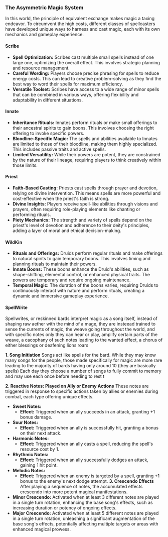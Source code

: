 ### The Asymmetric Magic System

In this world, the principle of equivalent exchange makes magic a taxing endeavor. To circumvent the high costs, different classes of spellcasters have developed unique ways to harness and cast magic, each with its own mechanics and gameplay experience.

#### **Scribe**
- **Spell Optimization:** Scribes cast multiple small spells instead of one large one, optimizing the overall effect. This involves strategic planning and resource management.
- **Careful Wording:** Players choose precise phrasing for spells to reduce energy costs. This can lead to creative problem-solving as they find the best way to word their spells for maximum efficiency.
- **Versatile Toolset:** Scribes have access to a wide range of minor spells that can be combined in various ways, offering flexibility and adaptability in different situations.


#### **Innate**
- **Inheritance Rituals:** Innates perform rituals or make small offerings to their ancestral spirits to gain boons. This involves choosing the right offering to invoke specific powers.
- **Bloodline-Specific Magic:** The spells and abilities available to Innates are limited to those of their bloodline, making them highly specialized. This includes passive traits and active spells.
- **Limited Versatility:** While their powers are potent, they are constrained by the nature of their lineage, requiring players to think creatively within those limits.


#### **Priest**
- **Faith-Based Casting:** Priests cast spells through prayer and devotion, relying on divine intervention. This means spells are more powerful and cost-effective when the priest's faith is strong.
- **Divine Insights:** Players receive spell-like abilities through visions and prayers, often requiring role-playing elements like chanting or performing rituals.
- **Piety Mechanics:** The strength and variety of spells depend on the priest's level of devotion and adherence to their deity's principles, adding a layer of moral and ethical decision-making.


#### **WildKin**

- **Rituals and Offerings:** Druids perform regular rituals and make offerings to natural spirits to gain temporary boons. This involves timing and planning rituals to maintain their powers.
- **Innate Boons:** These boons enhance the Druid's abilities, such as shape-shifting, elemental control, or enhanced physical traits. The powers are temporary and require ongoing maintenance.
- **Temporal Magic:** The duration of the boons varies, requiring Druids to continuously interact with nature and perform rituals, creating a dynamic and immersive gameplay experience.

#### **SpellWrite**
Spellwrites, or reskinned bards interpret magic as a song itself, instead of shaping raw aether with the mind of a mage, they are insteead trained to sense the currents of magic, the weave going throughout the world, and with specific notes only they can hear or play, amplify certain parts of the weave, a cacophany of such notes leading to the wanted effect, a chorus of either blessings or deafening lions roars

**1. Song Initiation**
	Songs act like spells for the bard. While they may know many songs for the people, those made specifically for magic are more rare leading to the majority of bards having only around 10 (they are basically spells)
	Each day they choose a number of songs to fully commit to memory and may use each once before needing to rest t

**2. Reactive Notes: Played on Ally or Enemy Actions** These notes are triggered in response to specific actions taken by allies or enemies during combat, each type offering unique effects.

- **Sweet Notes:**
    - **Effect:** Triggered when an ally succeeds in an attack, granting +1 bonus damage.
- **Sour Notes:**
    - **Effect:** Triggered when an ally is successfully hit, granting a bonus on their next attack.
- **Harmonic Notes:**
    - **Effect:** Triggered when an ally casts a spell, reducing the spell's resource cost by 1.
- **Rhythmic Notes:**
    - **Effect:** Triggered when an ally successfully dodges an attack, gaining 1 hit point.
- **Melodic Notes:**
    - **Effect:** Triggered when an enemy is targeted by a spell, granting +1 bonus to the enemy's next dodge attempt.
**3. Crescendo Effects** After playing a sequence of notes, the accumulated effects crescendo into more potent magical manifestations.
- **Minor Crescendo:** Activated when at least 3 different notes are played in a single turn rotation, enhancing the base song's effects, such as increasing duration or potency of ongoing effects.
- **Major Crescendo:** Activated when at least 5 different notes are played in a single turn rotation, unleashing a significant augmentation of the base song's effects, potentially affecting multiple targets or areas with enhanced magical prowess.




